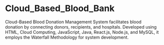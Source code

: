 # Cloud_Based_Blood_Bank
 Cloud-Based Blood Donation Management System facilitates blood donation by connecting donors, recipients, and hospitals. Developed using HTML, Cloud Computing, JavaScript, Java, React.js, Node.js, and MySQL, it employs the Waterfall Methodology for system development. 
